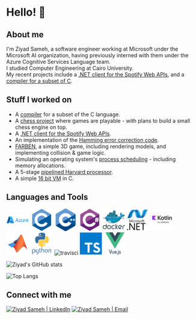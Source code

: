 # Hello! 👋

## About me

I'm Ziyad Sameh, a software engineer working at Microsoft under the Microsoft AI organization, having previously interned with them under the Azure Cognitive Services Language team.  
I studied Computer Engineering at Cairo University.  
My recent projects include a [.NET client for the Spotify Web APIs](https://github.com/ziyadss/SpotifyNet), and a [compiler for a subset of C](https://github.com/ziyadss/Mini-C-Compiler).

## Stuff I worked on

- A [compiler](https://github.com/ziyadss/Mini-C-Compiler) for a subset of the C language.
- A [chess project](https://github.com/ziyadss/chess-engine) where games are playable - with plans to build a small chess engine on top.
- A [.NET client for the Spotify Web APIs](https://github.com/ziyadss/SpotifyNet).
- An implementation of the [Hamming error correction code](https://github.com/ziyadss/CMPN405-DataLinkLayer/blob/main/src/hamming.h).
- [FARBEN](https://github.com/ziyadss/CMPN205-GraphicsGame), a simple 3D game, including rendering models, and implementing collision & game logic.
- Simulating an operating system's [process scheduling](https://github.com/ziyadss/CMPN303-Scheduler) - including memory allocations.
- A 5-stage [pipelined Harvard processor](https://github.com/ziyadss/CMPN301-PipelinedHarvardProcessor).
- A simple [16 bit VM](https://github.com/ziyadss/Virtual-Machine) in C.

## Languages and Tools

<p align="left">
  <img src="https://raw.githubusercontent.com/devicons/devicon/master/icons/azure/azure-original-wordmark.svg" alt="azure" width="60" height="60"/>
  <img src="https://raw.githubusercontent.com/devicons/devicon/master/icons/c/c-original.svg" alt="c" width="60" height="60"/>
  <img src="https://raw.githubusercontent.com/devicons/devicon/master/icons/cplusplus/cplusplus-original.svg" alt="cplusplus" width="60" height="60"/>
  <img src="https://raw.githubusercontent.com/devicons/devicon/master/icons/csharp/csharp-original.svg" alt="csharp" width="60" height="60"/>
  <img src="https://raw.githubusercontent.com/devicons/devicon/master/icons/docker/docker-original-wordmark.svg" alt="docker" width="60" height="60"/>
  <img src="https://raw.githubusercontent.com/devicons/devicon/master/icons/dot-net/dot-net-original-wordmark.svg" alt="dot-net" width="60" height="60"/>
  <img src="https://raw.githubusercontent.com/devicons/devicon/master/icons/kotlin/kotlin-original-wordmark.svg" alt="kotlin" width="60" height="60"/>
  <img src="https://raw.githubusercontent.com/devicons/devicon/master/icons/matlab/matlab-original.svg" alt="matlab" width="60" height="60"/>
  <img src="https://raw.githubusercontent.com/devicons/devicon/master/icons/python/python-original-wordmark.svg" alt="python" width="60" height="60"/>
  <img src="https://www.vectorlogo.zone/logos/travis-ci/travis-ci-icon.svg" alt="travisci" width="60" height="60"/>
  <img src="https://raw.githubusercontent.com/devicons/devicon/master/icons/typescript/typescript-original.svg" alt="typescript" width="60" height="60"/>
  <img src="https://raw.githubusercontent.com/devicons/devicon/master/icons/vuejs/vuejs-original-wordmark.svg" alt="vuejs" width="60" height="60"/>
</p>

![Ziyad's GitHub stats](https://github-readme-stats.vercel.app/api?username=ziyadss&hide=stars&count_private=true&show_icons=true&include_all_commits=true&theme=tokyonight)

![Top Langs](https://github-readme-stats.vercel.app/api/top-langs/?username=ziyadss&layout=compact&langs_count=6&hide=html&theme=tokyonight)

## Connect with me

[<img alt="Ziyad Sameh | LinkedIn" width="40px" height="40px" src="https://content.linkedin.com/content/dam/me/business/en-us/amp/brand-site/v2/bg/LI-Bug.svg.original.svg" />](https://www.linkedin.com/in/ziyadss/)
[<img alt="Ziyad Sameh | Email" width="40px" height="40px" src="https://upload.wikimedia.org/wikipedia/commons/d/df/Microsoft_Office_Outlook_%282018%E2%80%93present%29.svg" />](mailto:ziyad.ss@hotmail.com)

